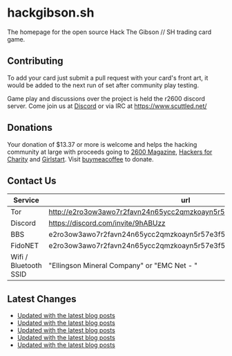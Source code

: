 # hackgibson.sh
The homepage for the open source Hack The Gibson // SH trading card game.


## Contributing

To add your card just submit a pull request with your card's front art, it would be added to the next run of set after community play testing.

Game play and discussions over the project is held the r2600 discord server. Come join us at [Discord](https://discord.com/invite/9hABUzz) or via IRC at https://www.scuttled.net/


## Donations

Your donation of $13.37 or more is welcome and helps the hacking community at large with proceeds going to [2600 Magazine](https://2600.com/), [Hackers for Charity](https://hackersforcharity.org) and [Girlstart](https://girlstart.org).  Visit [buymeacoffee](https://www.buymeacoffee.com/hackgibson.sh) to donate.


## Contact Us

Service | url
-|-
Tor | http://e2ro3ow3awo7r2favn24n65ycc2qmzkoayn5r57e3f56nvjwdcgg32ad.onion
Discord | https://discord.com/invite/9hABUzz
BBS | e2ro3ow3awo7r2favn24n65ycc2qmzkoayn5r57e3f56nvjwdcgg32ad.onion:23
FidoNET | e2ro3ow3awo7r2favn24n65ycc2qmzkoayn5r57e3f56nvjwdcgg32ad.onion:24554
Wifi / Bluetooth SSID | "Ellingson Mineral Company" or "EMC Net - <fidonet address>"

## Latest Changes
<!-- BLOG-POST-LIST:START -->
- [Updated with the latest blog posts](https://github.com/DFW2600/hackgibson.sh/commit/6597df366cde94712fa0c12afbe5c7d73d8d0ee5)
- [Updated with the latest blog posts](https://github.com/DFW2600/hackgibson.sh/commit/3aa16e85de5c748719eead874567f65074138248)
- [Updated with the latest blog posts](https://github.com/DFW2600/hackgibson.sh/commit/308be837458d9909b1e9b3d19a3fca03b163baf7)
- [Updated with the latest blog posts](https://github.com/DFW2600/hackgibson.sh/commit/f0bd44905c0f56be5c4986b4cd56c518f6ad52a6)
- [Updated with the latest blog posts](https://github.com/DFW2600/hackgibson.sh/commit/53365cacab4a33cdde25f9503a82a8f60f35ec4b)
<!-- BLOG-POST-LIST:END -->
